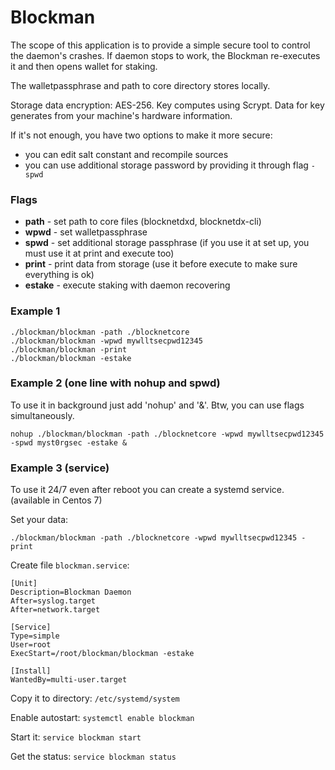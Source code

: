 # Blockman
The scope of this application is to provide a simple secure tool to control the daemon's crashes. If daemon stops to work, the Blockman re-executes it and then opens wallet for staking.

The walletpassphrase and path to core directory stores locally.

Storage data encryption: AES-256.
Key computes using Scrypt.
Data for key generates from your machine's hardware information.

If it's not enough, you have two options to make it more secure:

- you can edit salt constant and recompile sources
- you can use additional storage password by providing it through flag `-spwd`


### Flags
- **path** - set path to core files (blocknetdxd, blocknetdx-cli)
- **wpwd** - set walletpassphrase
- **spwd** - set additional storage passphrase (if you use it at set up, you must use it at print and execute too)
- **print** - print data from storage (use it before execute to make sure everything is ok)
- **estake** - execute staking with daemon recovering

### Example 1
```
./blockman/blockman -path ./blocknetcore
./blockman/blockman -wpwd mywlltsecpwd12345
./blockman/blockman -print
./blockman/blockman -estake
```


### Example 2 (one line with nohup and spwd)
To use it in background just add 'nohup' and '&'.
Btw, you can use flags simultaneously.

```
nohup ./blockman/blockman -path ./blocknetcore -wpwd mywlltsecpwd12345 -spwd myst0rgsec -estake &
```

### Example 3 (service)
To use it 24/7 even after reboot you can create a systemd service.
(available in Centos 7)

Set your data:
```
./blockman/blockman -path ./blocknetcore -wpwd mywlltsecpwd12345 -print
```
Create file `blockman.service`:
```
[Unit]
Description=Blockman Daemon
After=syslog.target
After=network.target

[Service]
Type=simple
User=root
ExecStart=/root/blockman/blockman -estake

[Install]
WantedBy=multi-user.target
```

Copy it to directory: `/etc/systemd/system`

Enable autostart: `systemctl enable blockman`

Start it: `service blockman start`

Get the status: `service blockman status`

